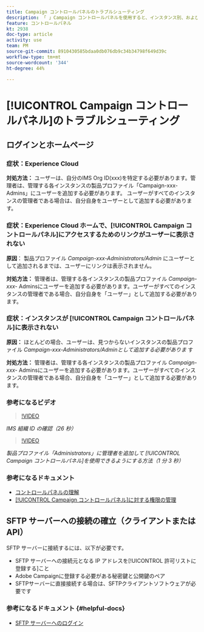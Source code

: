 ```yaml
---
title: Campaign コントロールパネルのトラブルシューティング
description: 「 」Campaign コントロールパネルを使用すると、インスタンス別、およびIPアドレス別に、SFTPストレージを監許可リスト視および管理できます。
feature: コントロールパネル
kt: 2938
doc-type: article
activity: use
team: PM
source-git-commit: 8910430585bdaa0db076db9c34b34798f649d39c
workflow-type: tm+mt
source-wordcount: '344'
ht-degree: 44%

---
```



# [!UICONTROL Campaign コントロールパネル]のトラブルシューティング

## ログインとホームページ

### 症状：Experience Cloud

**対処方法：**
ユーザーは、自分のIMS Org ID(xxx)を特定する必要があります。管理者は、管理する各インスタンスの製品プロファイル「Campaign-xxx-Admins」にユーザーを追加する必要があります。 ユーザーがすべてのインスタンスの管理者である場合は、自分自身をユーザーとして追加する必要があります。

### 症状：Experience Cloud ホームで、[!UICONTROL Campaign コントロールパネル]にアクセスするためのリンクがユーザーに表示されない

**原因**：
製品プロファイル _Campaign-xxx-Administrators/Admin_ にユーザーとして追加されるまでは、ユーザーにリンクは表示されません。

**対処方法：**
管理者は、管理する各インスタンスの製品プロファイル _Campaign-xxx-_  Adminsにユーザーを追加する必要があります。ユーザーがすべてのインスタンスの管理者である場合、自分自身を「ユーザー」として追加する必要があります。

### 症状：インスタンスが [!UICONTROL Campaign コントロールパネル]に表示されない

**原因：**
ほとんどの場合、ユーザーは、見つからないインスタンスの製品プロファイル _Campaign-xxx-Administrators/Adminとして追加する必要がありま_ す

**対処方法：**
管理者は、管理する各インスタンスの製品プロファイル _Campaign-xxx-_  Adminsにユーザーを追加する必要があります。ユーザーがすべてのインスタンスの管理者である場合、自分自身を「ユーザー」として追加する必要があります。

### 参考になるビデオ

>[!VIDEO](https://video.tv.adobe.com/v/27183?quality=12)

*IMS 組織 ID の確認（26 秒）*

>[!VIDEO](https://video.tv.adobe.com/v/27147?quality=12)

*製品プロファイル「Administrators」に管理者を追加して [!UICONTROL Campaign コントロールパネル]を使用できるようにする方法（1 分 3 秒）*

### 参考になるドキュメント

* [コントロールパネルの理解](https://experienceleague.adobe.com/docs/control-panel/using/control-panel-home.html?lang=ja)
* [[!UICONTROL Campaign コントロールパネル]に対する権限の管理](https://experienceleague.adobe.com/docs/control-panel/using/control-panel-home.html?lang=en)

## SFTP サーバーへの接続の確立（クライアントまたは API）

SFTP サーバーに接続するには、以下が必要です。

* SFTP サーバーへの接続元となる IP アドレスを[!UICONTROL 許可リストに登録する]こと
* Adobe Campaignに登録する必要がある秘密鍵と公開鍵のペア
* SFTPサーバーに直接接続する場合は、SFTPクライアントソフトウェアが必要です

### 参考になるドキュメント {#helpful-docs}

* [SFTP サーバーへのログイン](https://experienceleague.adobe.com/docs/control-panel/using/control-panel-home.html?lang=en)

